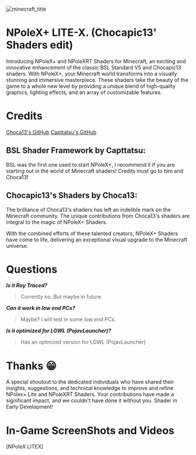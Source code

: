 
![minecraft_title](https://github.com/AlphaStoic/NPolex-/assets/149120746/06b9565a-fb3f-49f9-b6ce-6e69c97bea17)

# NPoleX+ LITE-X. (Chocapic13' Shaders edit)
Introducing NPoleX+ and NPoleXRT Shaders for Minecraft, an exciting and innovative enhancement of the classic BSL Standard V5 and Chocapic13 shaders. With NPoleX+, your Minecraft world transforms into a visually stunning and immersive masterpiece. These shaders take the beauty of the game to a whole new level by providing a unique blend of high-quality graphics, lighting effects, and an array of customizable features.

# Credits

[Choca13's GitHub](https://github.com/Choca13)
[Capttatsu's GitHub](https://github.com/CaptTatsu)


## BSL Shader Framework by Capttatsu:
BSL was the first one used to start NPoleX+, I recommend it if you are starting out in the world of Minecraft shaders! Credits must go to him and Choca13!

## Chocapic13's Shaders by Choca13:
The brilliance of Choca13's shaders has left an indelible mark on the Minecraft community. The unique contributions from Choca13's shaders are integral to the magic of NPoleX+ Shaders.

With the combined efforts of these talented creators, NPoleX+ Shaders have come to life, delivering an exceptional visual upgrade to the Minecraft universe.

# Questions
_**Is it Ray Traced?**_
> Currently no. But maybe in future.


_**Can it work in low end PCs?**_
> Maybe? I will test in some low end PCs.

_**Is it optimized for LGWL (PojavLauncher)?**_
> Has an optmized version for LGWL (PojavLauncher)

# Thanks 😁
A special shoutout to the dedicated individuals who have shared their insights, suggestions, and technical knowledge to improve and refine NPolex+ Lite and NPoleXRT Shaders. Your contributions have made a significant impact, and we couldn't have done it without you.
Shader in Early Development!

# In-Game ScreenShots and  Videos

[NPoleX LITEX]




